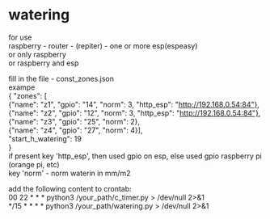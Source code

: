 # watering

for use <br>
raspberry - router - (repiter) - one or more esp(espeasy) <br>
or only raspberry <br>
or raspberry and esp <br>

fill in the file - const_zones.json <br>
exampe <br>
{
"zones": [ <br>
    {"name": "z1", "gpio": "14", "norm": 3, "http_esp": "http://192.168.0.54:84"},  <br>
    {"name": "z2", "gpio": "12", "norm": 3, "http_esp": "http://192.168.0.54:84"}, <br>
    {"name": "z3", "gpio": "25", "norm": 2}, <br>
    {"name": "z4", "gpio": "27", "norm": 4}], <br>
"start_h_watering": 19 <br>
} <br>
if present key 'http_esp', then used gpio on esp, else used gpio raspberry pi (orange pi, etc) <br>
key 'norm' - norm waterin in mm/m2 <br>

add the following content to crontab: <br>
00 22 * * * python3 /your_path/c_timer.py > /dev/null 2>&1 <br>
*/15 * * * * python3 /your_path/watering.py > /dev/null 2>&1 <br>
